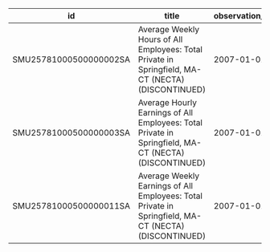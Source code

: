 | id                     | title                                                                                                | observation_start   | observation_end   |
|------------------------|------------------------------------------------------------------------------------------------------|---------------------|-------------------|
| SMU25781000500000002SA | Average Weekly Hours of All Employees: Total Private in Springfield, MA-CT (NECTA) (DISCONTINUED)    | 2007-01-01          | 2022-03-01        |
| SMU25781000500000003SA | Average Hourly Earnings of All Employees: Total Private in Springfield, MA-CT (NECTA) (DISCONTINUED) | 2007-01-01          | 2022-03-01        |
| SMU25781000500000011SA | Average Weekly Earnings of All Employees: Total Private in Springfield, MA-CT (NECTA) (DISCONTINUED) | 2007-01-01          | 2022-03-01        |
